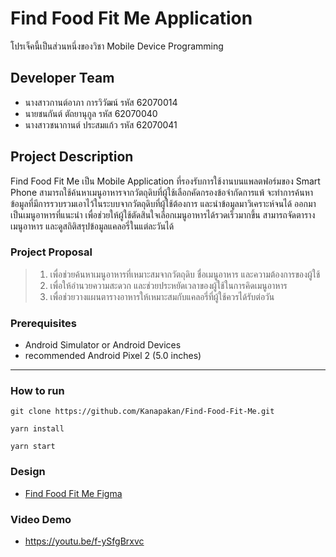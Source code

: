 # Find Food Fit Me Application
โปรเจ็คนี้เป็นส่วนหนึ่งของวิชา Mobile Device Programming

## Developer Team
* นางสาวกานต์อาภา การวิวัฒน์ รหัส 62070014
* นายชนกันต์ ตัถยานุกูล รหัส 62070040
* นางสาวชนากานต์ ประสมแก้ว รหัส 62070041

## Project Description
Find Food Fit Me เป็น Mobile Application ที่รองรับการใช้งานบนแพลตฟอร์มของ Smart Phone
สามารถใช้ค้นหาเมนูอาหารจากวัตถุดิบที่ผู้ใช้เลือกคัดกรองข้อจำกัดการแพ้ จะทำการค้นหาข้อมูลที่มีการรวบรวมเอาไว้ในระบบจากวัตถุดิบที่ผู้ใช้ต้องการ และนำข้อมูลมาวิเคราะห์จนได้
ออกมาเป็นเมนูอาหารที่แนะนำ เพื่อช่วยให้ผู้ใช้ตัดสินใจเลือกเมนูอาหารได้รวดเร็วมากขึ้น สามารถจัดตารางเมนูอาหาร และดูสถิติสรุปข้อมูลแคลอรี่ในแต่ละวันได้

### Project Proposal
> 1. เพื่อช่วยค้นหาเมนูอาหารที่เหมาะสมจากวัตถุดิบ ชื่อเมนูอาหาร และความต้องการของผู้ใช้
> 2. เพื่อให้อำนวยความสะดวก และช่วยประหยัดเวลาของผู้ใช้ในการคิดเมนูอาหาร
> 3. เพื่อช่วยวางแผนตารางอาหารให้เหมาะสมกับแคลอรี่ที่ผู้ใช้ควรได้รับต่อวัน


### **Prerequisites**

* Android Simulator or Android Devices
* recommended Android Pixel 2 (5.0 inches)

***

### **How to run**

```
git clone https://github.com/Kanapakan/Find-Food-Fit-Me.git
```

```
yarn install
```

```
yarn start
```
### **Design**
* [Find Food Fit Me Figma](https://www.figma.com/file/jb5jwFyXKgHFx2iMU9a51l/Find-Food-Fit-Me?node-id=0%3A1)

### **Video Demo**
* https://youtu.be/f-ySfgBrxvc
